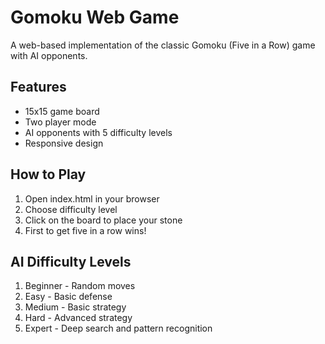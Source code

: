 # Gomoku Web Game

A web-based implementation of the classic Gomoku (Five in a Row) game with AI opponents.

## Features

- 15x15 game board
- Two player mode
- AI opponents with 5 difficulty levels
- Responsive design

## How to Play

1. Open index.html in your browser
2. Choose difficulty level
3. Click on the board to place your stone
4. First to get five in a row wins!

## AI Difficulty Levels

1. Beginner - Random moves
2. Easy - Basic defense
3. Medium - Basic strategy
4. Hard - Advanced strategy
5. Expert - Deep search and pattern recognition